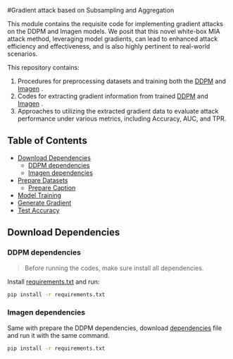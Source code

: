 #Gradient attack based on Subsampling and Aggregation

This module contains the requisite code for implementing gradient attacks on the DDPM and Imagen models. We posit that this novel white-box MIA attack method, leveraging model gradients, can lead to enhanced attack efficiency and effectiveness, and is also highly pertinent to real-world scenarios.

This repository contains:

1. Procedures for preprocessing datasets and training both the [DDPM](DDPM/) and [Imagen](Imagen/) .
2. Codes for extracting gradient information from trained [DDPM](DDPM/) and [Imagen](Imagen/) .
3. Approaches to utilizing the extracted gradient data to evaluate attack performance under various metrics, including Accuracy, AUC, and TPR.

## Table of Contents

- [Download Dependencies](#download-dependencies)
	- [DDPM dependencies](#ddpm-dependencies)
	- [Imagen dependencies](#imagen-dependencies)
- [Prepare Datasets](#prepare-datasets)
	- [Prepare Caption](#prepare-caption)
- [Model Training](#model-training)
- [Generate Gradient](#generate-gradient)
- [Test Accuracy](#test-accuracy)

## Download Dependencies
### DDPM dependencies

> Before running the codes, make sure install all dependencies.

Install [requirements.txt](DDPM/requirements.txt) and run:

```bash
pip install -r requirements.txt
```

### Imagen dependencies

Same with prepare the DDPM dependencies, download [dependencies](Imagen/requirements.txt) file and run it with the same command.

```bash
pip install -r requirements.txt
```



